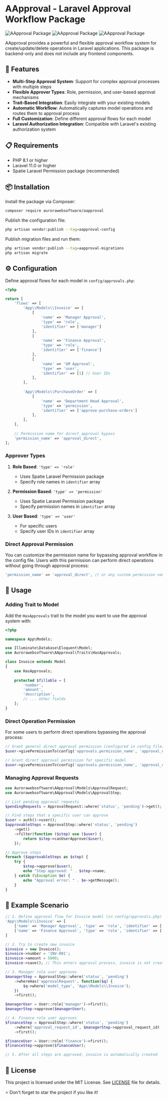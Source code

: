 # AApproval - Laravel Approval Workflow Package
![AApproval Package](assets/cover.png)
![AApproval Package](assets/cover2.svg)
![AApproval Package](assets/cover3.svg)

AApproval provides a powerful and flexible approval workflow system for create/update/delete operations in Laravel applications. This package is backend-only and does not include any frontend components.

## 🚀 Features

- **Multi-Step Approval System**: Support for complex approval processes with multiple steps
- **Flexible Approver Types**: Role, permission, and user-based approval mechanisms
- **Trait-Based Integration**: Easily integrate with your existing models
- **Automatic Workflow**: Automatically captures model operations and routes them to approval process
- **Full Customization**: Define different approval flows for each model
- **Laravel Authorization Integration**: Compatible with Laravel's existing authorization system

## 📋 Requirements

- PHP 8.1 or higher
- Laravel 11.0 or higher
- Spatie Laravel Permission package (recommended)

## 📦 Installation

Install the package via Composer:

```bash
composer require aurorawebsoftware/aapproval
```

Publish the configuration file:

```bash
php artisan vendor:publish --tag=aapproval-config
```

Publish migration files and run them:

```bash
php artisan vendor:publish --tag=aapproval-migrations
php artisan migrate
```

## ⚙️ Configuration

Define approval flows for each model in `config/approvals.php`:

```php
<?php

return [
    'flows' => [
        'App\\Models\\Invoice' => [
            [
                'name' => 'Manager Approval', 
                'type' => 'role', 
                'identifier' => ['manager']
            ],
            [
                'name' => 'Finance Approval', 
                'type' => 'role', 
                'identifier' => ['finance']
            ],
            [
                'name' => 'GM Approval', 
                'type' => 'user', 
                'identifier' => [1] // User IDs
            ],
        ],
        
        'App\\Models\\PurchaseOrder' => [
            [
                'name' => 'Department Head Approval',
                'type' => 'permission',
                'identifier' => ['approve-purchase-orders']
            ],
        ],
    ],
    
    // Permission name for direct approval bypass
    'permission_name' => 'approval_direct',
];
```

### Approver Types

1. **Role Based**: `'type' => 'role'`
    - Uses Spatie Laravel Permission package
    - Specify role names in `identifier` array

2. **Permission Based**: `'type' => 'permission'`
    - Uses Spatie Laravel Permission package
    - Specify permission names in `identifier` array

3. **User Based**: `'type' => 'user'`
    - For specific users
    - Specify user IDs in `identifier` array

### Direct Approval Permission

You can customize the permission name for bypassing approval workflow in the config file. Users with this permission can perform direct operations without going through approval process:

```php
'permission_name' => 'approval_direct', // or any custom permission name
```

## 🔧 Usage

### Adding Trait to Model

Add the `HasApprovals` trait to the model you want to use the approval system with:

```php
<?php

namespace App\Models;

use Illuminate\Database\Eloquent\Model;
use Aurorawebsoftware\AApproval\Traits\HasApprovals;

class Invoice extends Model
{
    use HasApprovals;
    
    protected $fillable = [
        'number',
        'amount',
        'description',
        // ... other fields
    ];
}
```

### Direct Operation Permission

For some users to perform direct operations bypassing the approval process:

```php
// Grant general direct approval permission (configured in config file)
$user->givePermissionTo(config('approvals.permission_name', 'approval_direct'));

// Grant direct approval permission for specific model
$user->givePermissionTo(config('approvals.permission_name', 'approval_direct') . ':App\\Models\\Invoice');
```

### Managing Approval Requests

```php
use Aurorawebsoftware\AApproval\Models\ApprovalRequest;
use Aurorawebsoftware\AApproval\Models\ApprovalStep;

// List pending approval requests
$pendingRequests = ApprovalRequest::where('status', 'pending')->get();

// Find steps that a specific user can approve
$user = auth()->user();
$approvableSteps = ApprovalStep::where('status', 'pending')
    ->get()
    ->filter(function ($step) use ($user) {
        return $step->canUserApprove($user);
    });

// Approve steps
foreach ($approvableSteps as $step) {
    try {
        $step->approve($user);
        echo "Step approved: " . $step->name;
    } catch (\Exception $e) {
        echo "Approval error: " . $e->getMessage();
    }
}
```
## 🎯 Example Scenario

```php
// 1. Define approval flow for Invoice model (in config/approvals.php)
'App\\Models\\Invoice' => [
    ['name' => 'Manager Approval', 'type' => 'role', 'identifier' => ['manager']],
    ['name' => 'Finance Approval', 'type' => 'role', 'identifier' => ['finance']],
]

// 2. Try to create new invoice
$invoice = new Invoice();
$invoice->number = 'INV-001';
$invoice->amount = 5000;
$invoice->save(); // This enters approval process, invoice is not created yet

// 3. Manager role user approves
$managerStep = ApprovalStep::where('status', 'pending')
    ->whereHas('approvalRequest', function($q) {
        $q->where('model_type', 'App\\Models\\Invoice');
    })
    ->first();

$managerUser = User::role('manager')->first();
$managerStep->approve($managerUser);

// 4. Finance role user approves
$financeStep = ApprovalStep::where('status', 'pending')
    ->where('approval_request_id', $managerStep->approval_request_id)
    ->first();

$financeUser = User::role('finance')->first();
$financeStep->approve($financeUser);

// 5. After all steps are approved, invoice is automatically created
```

## 📄 License

This project is licensed under the MIT License. See [LICENSE](LICENSE.md) file for details.

⭐ Don't forget to star the project if you like it!